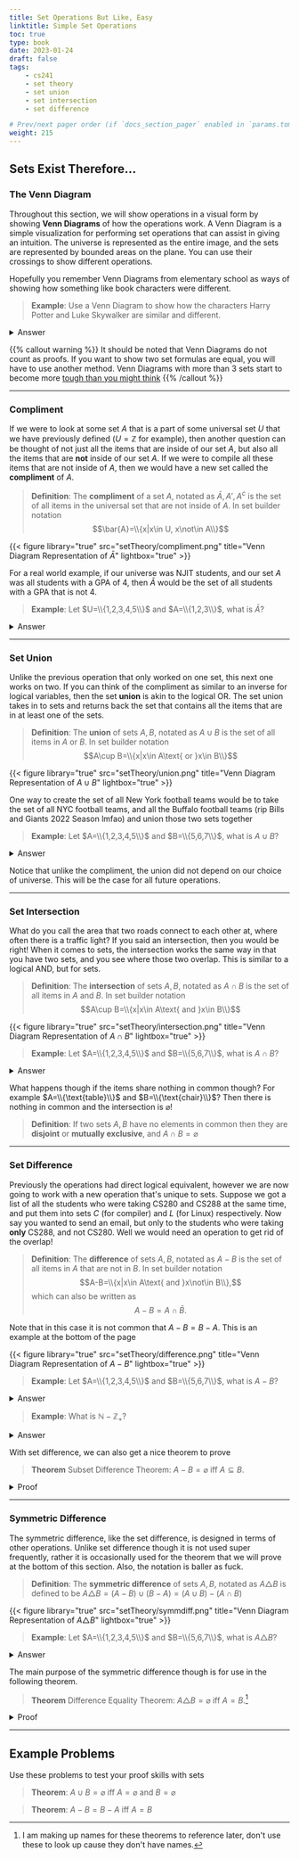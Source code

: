 ```yaml
---
title: Set Operations But Like, Easy
linktitle: Simple Set Operations
toc: true
type: book
date: 2023-01-24
draft: false
tags:
    - cs241
    - set theory
    - set union
    - set intersection
    - set difference

# Prev/next pager order (if `docs_section_pager` enabled in `params.toml`)
weight: 215
---
```


## Sets Exist Therefore...

### The Venn Diagram

Throughout this section, we will show operations in a visual form by showing **Venn Diagrams** of how the operations work. A Venn Diagram is a simple visualization for performing set operations that can assist in giving an intuition. The universe is represented as the entire image, and the sets are represented by bounded areas on the plane. You can use their crossings to show different operations.

Hopefully you remember Venn Diagrams from elementary school as ways of showing how something like book characters were different.

> **Example**: Use a Venn Diagram to show how the characters Harry Potter and Luke Skywalker are similar and different.
<details>
<summary>Answer</summary>
No way I'm doing this for y'all, go ask a local middle schooler, feel free to switch it up with Rey instead of Luke or something.
</details>

{{% callout warning %}}
It should be noted that Venn Diagrams do not count as proofs. If you want to show two set formulas are equal, you will have to use another method. Venn Diagrams with more than $3$ sets start to become more [tough than you might think](https://www.youtube.com/watch?v=IekSOZIF5uI)
{{% /callout %}}

---

### Compliment

If we were to look at some set $A$ that is a part of some universal set $U$ that we have previously defined ($U=\mathbb{Z}$ for example), then another question can be thought of not just all the items that are inside of our set $A$, but also all the items that are **not** inside of our set $A$. If we were to compile all these items that are not inside of $A$, then we would have a new set called the **compliment** of $A$.

> **Definition**: The **compliment** of a set $A$, notated as $\bar{A}, A', A^c$ is the set of all items in the universal set that are not inside of $A$. In set builder notation $$\bar{A}=\\{x|x\in U, x\not\in A\\}$$

{{< figure library="true" src="setTheory/compliment.png" title="Venn Diagram Representation of $\bar{A}$" lightbox="true" >}}

For a real world example, if our universe was NJIT students, and our set $A$ was all students with a GPA of $4$, then $\bar{A}$ would be the set of all students with a GPA that is not $4$.

> **Example**: Let $U=\\{1,2,3,4,5\\}$ and $A=\\{1,2,3\\}$, what is $\bar{A}$?
<details>
<summary>Answer</summary>
Since $4,5$ are the only items in the universe not in $A$, that means $$\bar{A}=\\{4,5\\}$$
</details>

---

### Set Union

Unlike the previous operation that only worked on one set, this next one works on two. If you can think of the compliment as similar to an inverse for logical variables, then the set **union** is akin to the logical OR. The set union takes in to sets and returns back the set that contains all the items that are in at least one of the sets.

> **Definition**: The **union** of sets $A, B$, notated as $A\cup B$ is the set of all items in $A$ or $B$. In set builder notation $$A\cup B=\\{x|x\in A\text{ or }x\in B\\}$$

{{< figure library="true" src="setTheory/union.png" title="Venn Diagram Representation of $A\cup B$" lightbox="true" >}}

One way to create the set of all New York football teams would be to take the set of all NYC football teams, and all the Buffalo football teams (rip Bills and Giants 2022 Season lmfao) and union those two sets together

> **Example**: Let $A=\\{1,2,3,4,5\\}$ and $B=\\{5,6,7\\}$, what is $A\cup B$?
<details>
<summary>Answer</summary>
$A\cup B=\{1,2,3,4,5,6,7\}. As for all sets duplicates are only counted once.
</details>

Notice that unlike the compliment, the union did not depend on our choice of universe. This will be the case for all future operations.

---

### Set Intersection

What do you call the area that two roads connect to each other at, where often there is a traffic light? If you said an intersection, then you would be right! When it comes to sets, the intersection works the same way in that you have two sets, and you see where those two overlap. This is similar to a logical AND, but for sets.

> **Definition**: The **intersection** of sets $A, B$, notated as $A\cap B$ is the set of all items in $A$ and $B$. In set builder notation $$A\cup B=\\{x|x\in A\text{ and }x\in B\\}$$

{{< figure library="true" src="setTheory/intersection.png" title="Venn Diagram Representation of $A\cap B$" lightbox="true" >}}

> **Example**: Let $A=\\{1,2,3,4,5\\}$ and $B=\\{5,6,7\\}$, what is $A\cap B$?
<details>
<summary>Answer</summary>
$A\cap B=\{5\}$. As $5$ is the only item that appears in both sets
</details>

What happens though if the items share nothing in common though? For example $A=\\{\text{table}\\}$ and $B=\\{\text{chair}\\}$? Then there is nothing in common and the intersection is $\varnothing$!

> **Definition**: If two sets $A,B$ have no elements in common then they are **disjoint** or **mutually exclusive**, and $A\cap B=\varnothing$

---

### Set Difference

Previously the operations had direct logical equivalent, however we are now going to work with a new operation that's unique to sets. Suppose we got a list of all the students who were taking CS280 and CS288 at the same time, and put them into sets $C$ (for compiler) and $L$ (for Linux) respectively. Now say you wanted to send an email, but only to the students who were taking **only** CS288, and not CS280. Well we would need an operation to get rid of the overlap!

> **Definition**: The **difference** of sets $A, B$, notated as $A-B$ is the set of all items in $A$ that are not in $B$. In set builder notation $$A-B=\\{x|x\in A\text{ and }x\not\in B\\},$$ which can also be written as $$A-B=A\cap\bar{B}.$$

Note that in this case it is not common that $A-B=B-A$. This is an example at the bottom of the page

{{< figure library="true" src="setTheory/difference.png" title="Venn Diagram Representation of $A- B$" lightbox="true" >}}

> **Example**: Let $A=\\{1,2,3,4,5\\}$ and $B=\\{5,6,7\\}$, what is $A-B$?
<details>
<summary>Answer</summary>
$A-B=\{1,2,3,4\}$. This is because $5\in B$.
</details>

> **Example**: What is $\mathbb{N}-\mathbb{Z}_+$?
<details>
<summary>Answer</summary>
$\mathbb{N}$ is all the integers $\geq 0$ and $\mathbb{Z}_+$ is all integers $\geq 1$ so $$\mathbb{N}-\mathbb{Z}_+=\{0\}$$
</details>

With set difference, we can also get a nice theorem to prove

> **Theorem** Subset Difference Theorem: $A-B=\varnothing$ iff $A\subseteq B$.
<details>
<summary>Proof</summary>
We will first prove the forward direction that $A-B=\varnothing\implies A\subseteq B$.
</br>
Since $A-B=\varnothing$ we know that by definition, there are no items inside of $A$ that are not inside of $B$, which means that if $x\in A$ then $x\in B$. This means that $A\subseteq B$.
</br>
For the reverse direction that $A\subseteq B\implies A-B=\varnothing$, suppose that $x\in A$. Since $A\subseteq B$ then we know $x\in B$. By the definition of $A-B$ though we then know that $x\not\in A-B$, which is the case $\forall x\in A$. Therefore, $A-B=\varnothing$.
</br>
<b>Q.E.D.</b>
</details>

---

### Symmetric Difference

The symmetric difference, like the set difference, is designed in terms of other operations. Unlike set difference though it is not used super frequently, rather it is occasionally used for the theorem that we will prove at the bottom of this section. Also, the notation is baller as fuck.

> **Definition**: The **symmetric difference** of sets $A, B$, notated as $A\triangle B$ is defined to be $A\triangle B = (A-B)\cup (B-A) = (A\cup B) - (A\cap B)$

{{< figure library="true" src="setTheory/symmdiff.png" title="Venn Diagram Representation of $A\triangle B$" lightbox="true" >}}

> **Example**: Let $A=\\{1,2,3,4,5\\}$ and $B=\\{5,6,7\\}$, what is $A\triangle B$?
<details>
<summary>Answer</summary>
$A\triangle B=\{1,2,3,4,6,7\}$. This is because $5\in B,A$.
</details>

The main purpose of the symmetric difference though is for use in the following theorem.

> **Theorem** Difference Equality Theorem: $A\triangle B=\varnothing$ iff $A=B$.[^1]
<details>
<summary>Proof</summary>
We will first prove the forward direction that $A\triangle B=\varnothing\implies A=B$.
</br>
Since $A\triangle B=(A-B)\cup (B-A)=\varnothing$, we know that $(A-B)=\varnothing$ and $(B-A)=\varnothing$, as otherwise the symmetric difference would not be empty. Per the <b>Subset Difference Theorem</b>, we know that this means that $A\subseteq B$ and $B\subseteq A$ which is the definition of $A=B$
</br>
For the reverse direction $A=B\implies A\triangle B=\varnothing$, we know that $A=B$ implies $A,B$ are subsets of each other, and by the <b>Subset Difference Theorem</b> above, we can say then that $$A\triangle B=(A-B)\cup (B-A)=\varnothing\cup\varnothing = \varnothing$$
</br>
<b>Q.E.D.</b>
</details>

---

## Example Problems

Use these problems to test your proof skills with sets

> **Theorem**: $A\cup B = \varnothing$ iff $A=\varnothing$ and $B=\varnothing$

> **Theorem**: $A-B=B-A$ iff $A=B$

[^1]: I am making up names for these theorems to reference later, don't use these to look up cause they don't have names.
